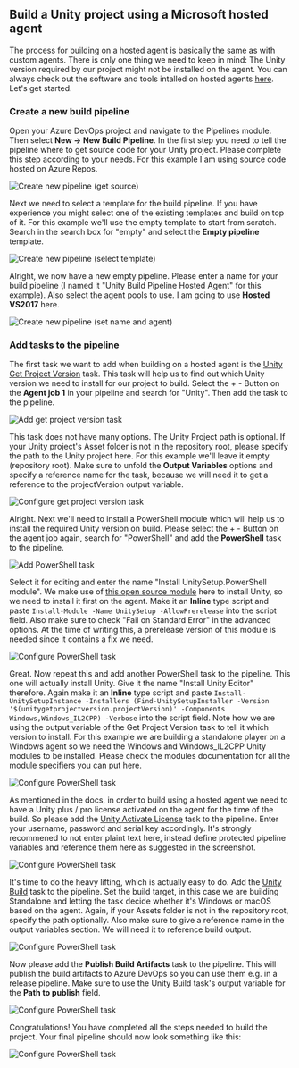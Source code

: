 ## Build a Unity project using a Microsoft hosted agent

The process for building on a hosted agent is basically the same as with custom agents. There is only one thing we need to keep in mind: The Unity version required by our project might not be installed on the agent. You can always check out the software and tools intalled on hosted agents [here](https://github.com/Microsoft/azure-pipelines-image-generation#image-contents). Let's get started.

### Create a new build pipeline

Open your Azure DevOps project and navigate to the Pipelines module. Then select **New -> New Build Pipeline**. In the first step you need to tell the pipeline where to get source code for your Unity project. Please complete this step according to your needs. For this example I am using source code hosted on Azure Repos.

![Create new pipeline (get source)](images/pipeline-new-pipeline-get-source.jpg)

Next we need to select a template for the build pipeline. If you have experience you might select one of the existing templates and build on top of it. For this example we'll use the empty template to start from scratch. Search in the search box for "empty" and select the **Empty pipeline** template.

![Create new pipeline (select template)](images/pipeline-new-pipeline-template.jpg)

Alright, we now have a new empty pipeline. Please enter a name for your build pipeline (I named it "Unity Build Pipeline Hosted Agent" for this example). Also select the agent pools to use. I am going to use **Hosted VS2017** here.

![Create new pipeline (set name and agent)](images/pipeline-new-pipeline-name.jpg)

### Add tasks to the pipeline

The first task we want to add when building on a hosted agent is the [Unity Get Project Version](unity-get-project-version.md) task. This task will help us to find out which Unity version we need to install for our project to build. Select the + - Button on the **Agent job 1** in your pipeline and search for "Unity". Then add the task to the pipeline.

![Add get project version task](images/pipeline-add-project-version-task.jpg)

This task does not have many options. The Unity Project path is optional. If your Unity project's Asset folder is not in the repository root, please specify the path to the Unity project here. For this example we'll leave it empty (repository root). Make sure to unfold the **Output Variables** options and specify a reference name for the task, because we will need it to get a reference to the projectVersion output variable.

![Configure get project version task](images/pipeline-edit-project-version-task.jpg)

Alright. Next we'll need to install a PowerShell module which will help us to install the required Unity version on build. Please select the + - Button on the agent job again, search for "PowerShell" and add the **PowerShell** task to the pipeline.

![Add PowerShell task](images/pipeline-add-powershell-task-1.jpg)

Select it for editing and enter the name "Install UnitySetup.PowerShell module". We make use of [this open source module](https://github.com/Microsoft/unitysetup.powershell) here to install Unity, so we need to install it first on the agent. Make it an **Inline** type script and paste `Install-Module -Name UnitySetup -AllowPrerelease` into the script field. Also make sure to check "Fail on Standard Error" in the advanced options. At the time of writing this, a prerelease version of this module is needed since it contains a fix we need.

![Configure PowerShell task](images/pipeline-edit-powershell-task-1.jpg)

Great. Now repeat this and add another PowerShell task to the pipeline. This one will actually install Unity. Give it the name "Install Unity Editor" therefore. Again make it an **Inline** type script and paste `Install-UnitySetupInstance -Installers (Find-UnitySetupInstaller -Version '$(unitygetprojectversion.projectVersion)' -Components Windows,Windows_IL2CPP) -Verbose` into the script field. Note how we are using the output variable of the Get Project Version task to tell it which version to install. For this example we are building a standalone player on a Windows agent so we need the Windows and Windows_IL2CPP Unity modules to be installed. Please check the modules documentation for all the module specifiers you can put here.

![Configure PowerShell task](images/pipeline-edit-powershell-task-2.jpg)

As mentioned in the docs, in order to build using a hosted agent we need to have a Unity plus / pro license activated on the agent for the time of the build. So please add the [Unity Activate License](unity-activate-license.md) task to the pipeline. Enter your username, password and serial key accordingly. It's strongly recommened to not enter plaint text here, instead define protected pipeline variables and reference them here as suggested in the screenshot.

![Configure PowerShell task](images/pipeline-edit-activate-license-task.jpg)

It's time to do the heavy lifting, which is actually easy to do. Add the [Unity Build](unity-build.md) task to the pipeline. Set the build target, in this case we are building Standalone and letting the task decide whether it's Windows or macOS based on the agent. Again, if your Assets folder is not in the repository root, specify the path optionally. Also make sure to give a reference name in the output variables section. We will need it to reference build output.

![Configure PowerShell task](images/pipeline-edit-unity-build-task.jpg)

Now please add the **Publish Build Artifacts** task to the pipeline. This will publish the build artifacts to Azure DevOps so you can use them e.g. in a release pipeline. Make sure to use the Unity Build task's output variable for the **Path to publish** field.

![Configure PowerShell task](images/pipeline-edit-publish-task.jpg)

Congratulations! You have completed all the steps needed to build the project. Your final pipeline should now look something like this:

![Configure PowerShell task](images/pipeline-full.jpg)
